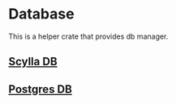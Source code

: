 # Database

This is a helper crate that provides db manager.

## [Scylla DB](src/scylladb/README.md)
## [Postgres DB](src/postgres/README.md)
